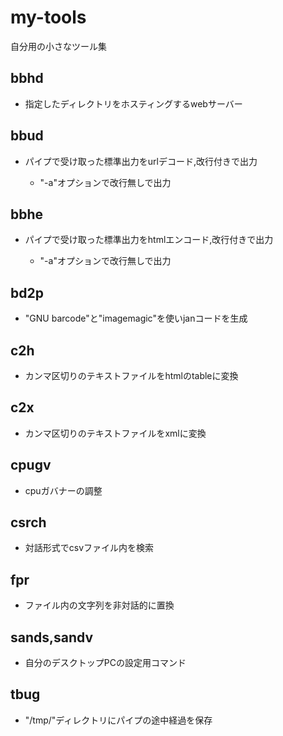 # my-tools
自分用の小さなツール集

## bbhd

- 指定したディレクトリをホスティングするwebサーバー

## bbud

- パイプで受け取った標準出力をurlデコード,改行付きで出力

	- "-a"オプションで改行無しで出力

## bbhe

- パイプで受け取った標準出力をhtmlエンコード,改行付きで出力

	- "-a"オプションで改行無しで出力

## bd2p

- "GNU barcode"と"imagemagic"を使いjanコードを生成

## c2h

- カンマ区切りのテキストファイルをhtmlのtableに変換

## c2x

- カンマ区切りのテキストファイルをxmlに変換

## cpugv

- cpuガバナーの調整

## csrch

- 対話形式でcsvファイル内を検索

## fpr

- ファイル内の文字列を非対話的に置換

## sands,sandv

- 自分のデスクトップPCの設定用コマンド

## tbug

- "/tmp/"ディレクトリにパイプの途中経過を保存
